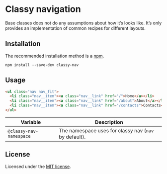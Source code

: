# Classy navigation

Base classes does not do any assumptions about how it’s looks like. It’s only
provides an implementation of common recipes for different layouts.

## Installation

The recommended installation method is a [npm](https://www.npmjs.com/).

```shell
npm install --save-dev classy-nav
```

## Usage

```html
<ul class="nav nav_fit">
  <li class="nav__item"><a class="nav__link" href="/">Home</a></li>
  <li class="nav__item"><a class="nav__link" href="/about">About</a></li>
  <li class="nav__item"><a class="nav__link" href="/contacts">Contacts</a></li>
</ul>
```

Variable | Description
---|---
`@classy-nav-namespace` | The namespace uses for classy nav (`nav` by default).

## License

Licensed under the [MIT license](http://mit-license.org/vitalk).
